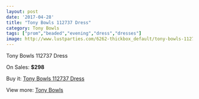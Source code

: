 ```yaml
---
layout: post
date: '2017-04-28'
title: "Tony Bowls 112737 Dress"
category: Tony Bowls
tags: ["prom","beaded","evening","dress","dresses"]
image: http://www.lustparties.com/6262-thickbox_default/tony-bowls-112737-dress.jpg
---
```

Tony Bowls 112737 Dress

On Sales: **$298**
<a href="https://www.lustparties.com/en/tony-bowls/2172-tony-bowls-112737-dress.html"><amp-img layout="responsive" width="600" height="600" src="//www.lustparties.com/6262-thickbox_default/tony-bowls-112737-dress.jpg" alt="Tony Bowls 112737 Dress 0" /></a>
<a href="https://www.lustparties.com/en/tony-bowls/2172-tony-bowls-112737-dress.html"><amp-img layout="responsive" width="600" height="600" src="//www.lustparties.com/6264-thickbox_default/tony-bowls-112737-dress.jpg" alt="Tony Bowls 112737 Dress 1" /></a>
<a href="https://www.lustparties.com/en/tony-bowls/2172-tony-bowls-112737-dress.html"><amp-img layout="responsive" width="600" height="600" src="//www.lustparties.com/6263-thickbox_default/tony-bowls-112737-dress.jpg" alt="Tony Bowls 112737 Dress 2" /></a>

Buy it: [Tony Bowls 112737 Dress](https://www.lustparties.com/en/tony-bowls/2172-tony-bowls-112737-dress.html "Tony Bowls 112737 Dress")

View more: [Tony Bowls](https://www.lustparties.com/en/5-tony-bowls "Tony Bowls")